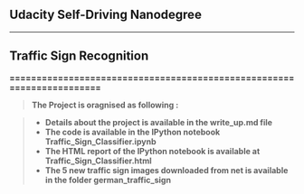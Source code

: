 ## <b>Udacity Self-Driving Nanodegree 
<hr/>


## Traffic Sign Recognition
======================================================================

> **The Project is oragnised as following :**

> - Details about the project is available in the write_up.md file
> - The code is available in the IPython notebook <b>Traffic_Sign_Classifier.ipynb</b>
> - The HTML report of the IPython notebook is available at <b>Traffic_Sign_Classifier.html</b>
> - The 5 new traffic sign images downloaded from net is available in the folder german_traffic_sign
